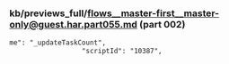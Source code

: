 ### kb/previews_full/flows__master-first__master-only@guest.har.part055.md (part 002)

```md
me": "_updateTaskCount",
                  "scriptId": "10387",
 
```

```
